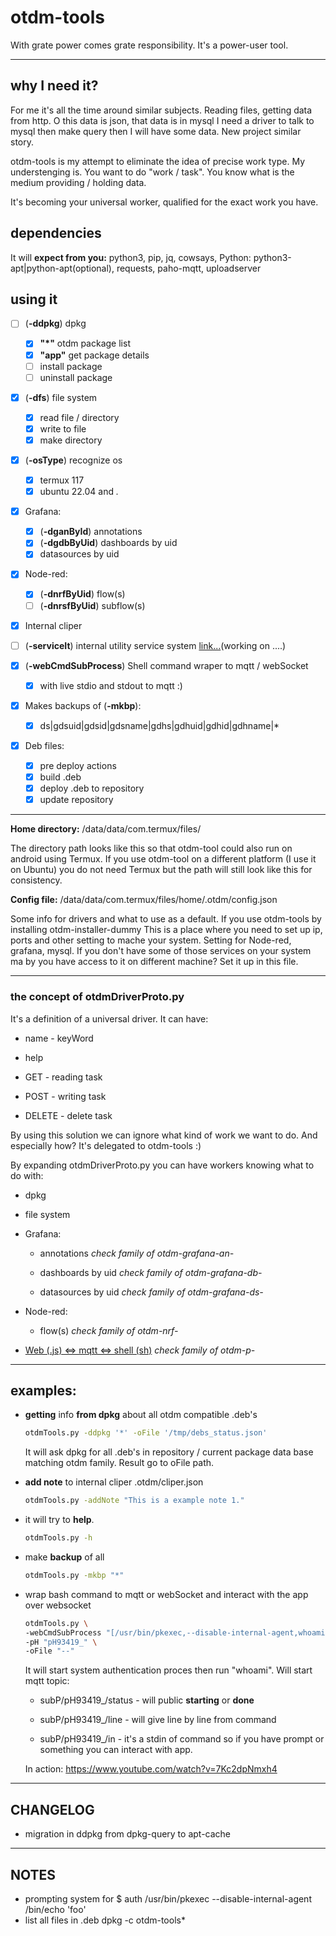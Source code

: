 # otdm-tools

With grate power comes grate responsibility. It's a power-user tool.

---

## why I need it?

For me it's all the time around similar subjects. Reading files, getting data from http. O this data is json, that data is in mysql I need a driver to talk to mysql then make query then I will have some data. New project similar story.

otdm-tools is my attempt to eliminate the idea of precise work type. My understenging is. You want to do "work / task". You know what is the medium providing / holding data.

It's becoming your universal worker, qualified for the exact work you have.


## dependencies

It will **expect from you:** python3, pip, jq, cowsays, 
Python: python3-apt|python-apt(optional), requests, paho-mqtt, uploadserver


## using it

- [ ] (**-ddpkg**) dpkg
  - [x] **"*"** otdm package list
  - [x] **"app"** get package details
  - [ ] install package
  - [ ] uninstall package

- [x] (**-dfs**) file system
  - [x] read file / directory
  - [x] write to file
  - [x] make directory

- [x] (**-osType**) recognize os
  - [x] termux 117
  - [x] ubuntu 22.04 and *.*

- [x] Grafana:
  - [x] (**-dganById**) annotations
  - [x] (**-dgdbByUid**) dashboards by uid
  - [x] datasources by uid

- [x] Node-red:
  - [x] (**-dnrfByUid**) flow(s)
  - [ ] (**-dnrsfByUid**) subflow(s)

- [x] Internal cliper
- [ ] (**-serviceIt**) internal utility service system [link...](otdm_serviceIt_README.md)(working on ....)

- [x] (**-webCmdSubProcess**) Shell command wraper to mqtt / webSocket
  - [x] with live stdio and stdout to mqtt :)

- [x] Makes backups of (**-mkbp**):
  - [x] ds|gdsuid|gdsid|gdsname|gdhs|gdhuid|gdhid|gdhname|*

- [x] Deb files:
  - [x] pre deploy actions
  - [x] build .deb
  - [x] deploy .deb to repository
  - [x] update repository

---

**Home directory:** /data/data/com.termux/files/

The directory path looks like this so that otdm-tool could also run on android using Termux.
If you use otdm-tool on a different platform (I use it on Ubuntu) you do not need Termux but the path will still look like this for consistency.


**Config file:** /data/data/com.termux/files/home/.otdm/config.json

Some info for drivers and what to use as a default. If you use otdm-tools by installing otdm-installer-dummy This is a place where you need to set up ip, ports and other setting to mache your system.  Setting for Node-red, grafana, mysql. If you don't have some of those services on your system ma by you have access to it on different machine? Set it up in this file.

---

### the concept of otdmDriverProto.py

It's a definition of a universal driver. It can have:

- name - keyWord

- help

- GET - reading task

- POST - writing task

- DELETE - delete task

By using this solution we can ignore what kind of work we want to do. And especially how? It's delegated to otdm-tools :)

By expanding otdmDriverProto.py you can have workers knowing what to do with:

- dpkg

- file system

- Grafana:

  - annotations
    *check family of otdm-grafana-an-*

  - dashboards by uid
    *check family of otdm-grafana-db-*

  - datasources by uid
    *check family of otdm-grafana-ds-*

- Node-red:

  - flow(s)
    *check family of otdm-nrf-*

- [Web (.js) <=> mqtt <=> shell (sh)](https://github.com/yOyOeK1/oiyshTerminal/wiki/xdevdoc-otdmDriverProto-web-cmd-sub-process)
  *check family of otdm-p-*  

---

## examples:

* **getting** info **from dpkg** about all otdm compatible .deb's

  ```bash
  otdmTools.py -ddpkg '*' -oFile '/tmp/debs_status.json'
  ```

  It will ask dpkg for all .deb's in repository / current package data base matching otdm family. Result go to oFile path.

* **add note** to internal cliper .otdm/cliper.json

  ```bash
  otdmTools.py -addNote "This is a example note 1."
  ```
- it will try to **help**.

  ```bash
  otdmTools.py -h
  ```

- make **backup** of all

  ```bash
  otdmTools.py -mkbp "*"
  ```
* wrap bash command to mqtt or webSocket and interact with the app over websocket

  ```bash
  otdmTools.py \
  -webCmdSubProcess "[/usr/bin/pkexec,--disable-internal-agent,whoami]" \
  -pH "pH93419_" \
  -oFile "--"
  ```

  It will start system authentication proces then run "whoami". Will start mqtt topic:

  - subP/pH93419_/status - will public **starting** or **done**

  - subP/pH93419_/line - will give line by line from command

  - subP/pH93419_/in - it's a stdin of command so if you have prompt or something you can interact with app.

  In action: https://www.youtube.com/watch?v=7Kc2dpNmxh4


---

## CHANGELOG

* migration in ddpkg from dpkg-query to apt-cache

---

## NOTES

- prompting system for $ auth /usr/bin/pkexec --disable-internal-agent /bin/echo 'foo'
- list all files in .deb
  dpkg -c otdm-tools*
